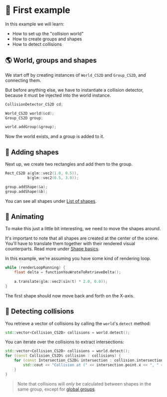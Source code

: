 # 🎳 First example

In this example we will learn:

*   How to set up the "collision world"
*   How to create groups and shapes
*   How to detect collisions

## 🌎 World, groups and shapes

We start off by creating instances of ``World_CS2D`` and
``Group_CS2D``, and connecting them.

But before anything else, we have to instantiate a collision detector,
because it must be injected into the world instance.

````c++
CollisionDetector_CS2D cd;

World_CS2D world(&cd);
Group_CS2D group;

world.addGroup(&group);
````

Now the world exists, and a group is added to it.

## 🔶 Adding shapes
Next up, we create two rectangles and add them to the group.

````c++
Rect_CS2D a(glm::vec2(1.0, 0.5)),
          b(glm::vec2(0.5, 3.0));

group.addShape(&a);
group.addShape(&b);
````

You can see all shapes under [List of shapes](../shapes/list-of-shapes.md).

## 🚦 Animating
To make this just a little bit interesting, we need to move the shapes around.

It's important to note that all shapes are created at the center of the scene. You'll
have to translate them together with their rendered visual counterparts.
Read more under [Shape basics](../shapes/shapes.md).

In this example, we're assuming you have some kind of rendering loop.

````c++
while (renderLoopRunning) {
    float delta = functionYouWroteToRetrieveDelta();
    
    a.translate(glm::vec2(sin(t) * 2.0, 0.0));
}
````

The first shape should now move back and forth on the X-axis.

## 🙊 Detecting collisions
You retrieve a vector of collisions by calling the ``world``'s ``detect`` method:

````c++
std::vector<Collision_CS2D> collisions = world.detect();
````

You can iterate over the collisions to extract intersections:

````c++
std::vector<Collision_CS2D> collisions = world.detect();
for (const Collision_CS2D& collision : collisions) {
    for (const Intersection_CS2D& intersection : collision.intersections) {
        std::cout << "Collision at (" << intersection.point.x << ", " << intersection.point.y << ")" << std::endl; 
    }
}
````

> Note that collisions will *only* be calculated between
> shapes in the same group, except for [global groups](../concepts/global-groups.md).
